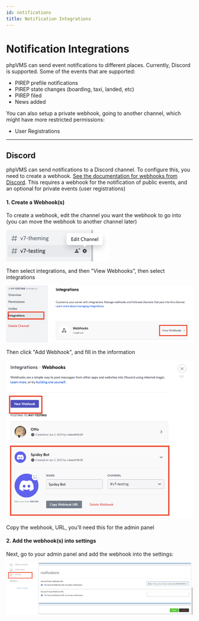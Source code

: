 ```yaml
---
id: notifications
title: Notification Integrations
---
```


# Notification Integrations

phpVMS can send event notifications to different places. Currently, Discord is supported. Some of the events that are supported:

* PIREP prefile notifications
* PIREP state changes (boarding, taxi, landed, etc)
* PIREP filed
* News added

You can also setup a private webhook, going to another channel, which might have more restricted permissions:

* User Registrations

---
## Discord

phpVMS can send notifications to a Discord channel. To configure this, you need to create a webhook. [See the documentation for webhooks from Discord](https://support.discord.com/hc/en-us/articles/228383668-Intro-to-Webhooks). This requires a webhook for the notification of public events, and an optional for private events (user registrations)

#### 1. Create a Webhook(s)

To create a webhook, edit the channel you want the webhook to go into (you can move the webhook to another channel later)

![](img/discord/edit-channel.png)

Then select integrations, and then "View Webhooks", then select integrations

![](img/discord/integrations.png)

Then click "Add Webhook", and fill in the information

![](img/discord/create-webhook.png)

Copy the webhook, URL, you'll need this for the admin panel

#### 2. Add the webhook(s) into settings

Next, go to your admin panel and add the webhook into the settings:

![](img/discord/discord-setting.png)

